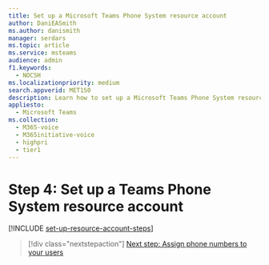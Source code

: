 ```yaml
---
title: Set up a Microsoft Teams Phone System resource account
author: DaniEASmith
ms.author: danismith
manager: serdars
ms.topic: article
ms.service: msteams
audience: admin
f1.keywords: 
  - NOCSH
ms.localizationpriority: medium
search.appverid: MET150
description: Learn how to set up a Microsoft Teams Phone System resource account for use with auto attendants.
appliesto: 
  - Microsoft Teams
ms.collection: 
  - M365-voice
  - M365initiative-voice
  - highpri
  - tier1
---
```


# Step 4: Set up a Teams Phone System resource account

[!INCLUDE [set-up-resource-account-steps](../includes/set-up-resource-account-steps.md)]

> [!div class="nextstepaction"]
> [Next step: Assign phone numbers to your users](set-up-assign-numbers.md)
